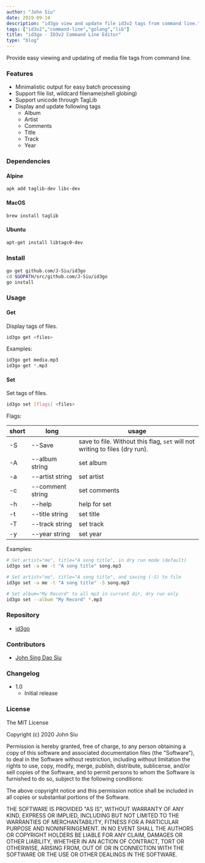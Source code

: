 ```yaml
---
author: "John Siu"
date: 2019-09-14
description: "id3go view and update file id3v2 tags from command line."
tags: ["id3v2","command-line","golang","lib"]
title: "id3go - ID3v2 Command Line Editor"
type: "blog"
---
```

Provide easy viewing and updating of media file tags from command line.
<!--more-->

### Features

- Minimalistic output for easy batch processing
- Support file list, wildcard filename(shell globing)
- Support unicode through TagLib
- Display and update following tags
  - Album
  - Artist
  - Comments
  - Title
  - Track
  - Year

### Dependencies

#### Alpine

```sh
apk add taglib-dev libc-dev
```

#### MacOS

```sh
brew install taglib
```

#### Ubuntu

```sh
apt-get install libtagc0-dev
```

### Install

```sh
go get github.com/J-Siu/id3go
cd $GOPATH/src/github.com/J-Siu/id3go
go install
```

### Usage

#### Get

Display tags of files.

```sh
id3go get <files>
```

Examples:

```sh
id3go get media.mp3
id3go get *.mp3
```

#### Set

Set tags of files.

```sh
id3go set [flags] <files>
```

Flags:

short|long|usage
---|---|---
-S|--Save|save to file. Without this flag, `set` will not writing to files (dry run).
-A|--album string|set album
-a|--artist string|set artist
-c|--comment string|set comments
-h|--help|help for set
-t|--title string|set title
-T|--track string|set track
-y|--year string|set year

Examples:

```sh
# Set artist="me", title="A song title", in dry run mode (default)
id3go set -a me -t "A song title" song.mp3

# Set artist="me", title="A song title", and saving (-S) to file
id3go set -a me -t "A song title" -S song.mp3

# Set album="My Record" to all mp3 in current dir, dry run only
id3go set --album "My Record" *.mp3
```

### Repository

- [id3go](//github.com/J-Siu/id3go)

### Contributors

- [John Sing Dao Siu](//github.com/J-Siu)

### Changelog

- 1.0
  - Initial release

### License

The MIT License

Copyright (c) 2020 John Siu

Permission is hereby granted, free of charge, to any person obtaining a copy of this software and associated documentation files (the "Software"), to deal in the Software without restriction, including without limitation the rights to use, copy, modify, merge, publish, distribute, sublicense, and/or sell copies of the Software, and to permit persons to whom the Software is furnished to do so, subject to the following conditions:

The above copyright notice and this permission notice shall be included in all copies or substantial portions of the Software.

THE SOFTWARE IS PROVIDED "AS IS", WITHOUT WARRANTY OF ANY KIND, EXPRESS OR IMPLIED, INCLUDING BUT NOT LIMITED TO THE WARRANTIES OF MERCHANTABILITY, FITNESS FOR A PARTICULAR PURPOSE AND NONINFRINGEMENT. IN NO EVENT SHALL THE AUTHORS OR COPYRIGHT HOLDERS BE LIABLE FOR ANY CLAIM, DAMAGES OR OTHER LIABILITY, WHETHER IN AN ACTION OF CONTRACT, TORT OR OTHERWISE, ARISING FROM, OUT OF OR IN CONNECTION WITH THE SOFTWARE OR THE USE OR OTHER DEALINGS IN THE SOFTWARE.